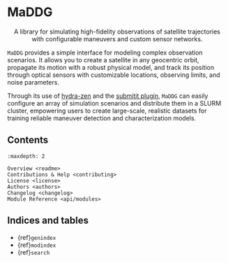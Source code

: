 # MaDDG

<p align="center">A library for simulating high-fidelity observations of satellite trajectories with configurable maneuvers and custom sensor networks.</p>

`MaDDG` provides a simple interface for modeling complex observation scenarios. It allows you to create a satellite in any geocentric orbit, propagate its motion with a robust physical model, and track its position through optical sensors with customizable locations, observing limits, and noise parameters.

Through its use of [hydra-zen](https://github.com/mit-ll-responsible-ai/hydra-zen) and the [submitit plugin](https://hydra.cc/docs/plugins/submitit_launcher/), `MaDDG` can easily configure an array of simulation scenarios and distribute them in a SLURM cluster, empowering users to create large-scale, realistic datasets for training reliable maneuver detection and characterization models.


## Contents

```{toctree}
:maxdepth: 2

Overview <readme>
Contributions & Help <contributing>
License <license>
Authors <authors>
Changelog <changelog>
Module Reference <api/modules>
```

## Indices and tables

* {ref}`genindex`
* {ref}`modindex`
* {ref}`search`

[Sphinx]: http://www.sphinx-doc.org/
[Markdown]: https://daringfireball.net/projects/markdown/
[reStructuredText]: http://www.sphinx-doc.org/en/master/usage/restructuredtext/basics.html
[MyST]: https://myst-parser.readthedocs.io/en/latest/
